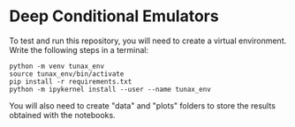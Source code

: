 # Deep Conditional Emulators

To test and run this repository, you will need to create a virtual environment. Write the following steps in a terminal:

```
python -m venv tunax_env
source tunax_env/bin/activate
pip install -r requirements.txt
python -m ipykernel install --user --name tunax_env
```

You will also need to create "data" and "plots" folders to store the results obtained with the notebooks.